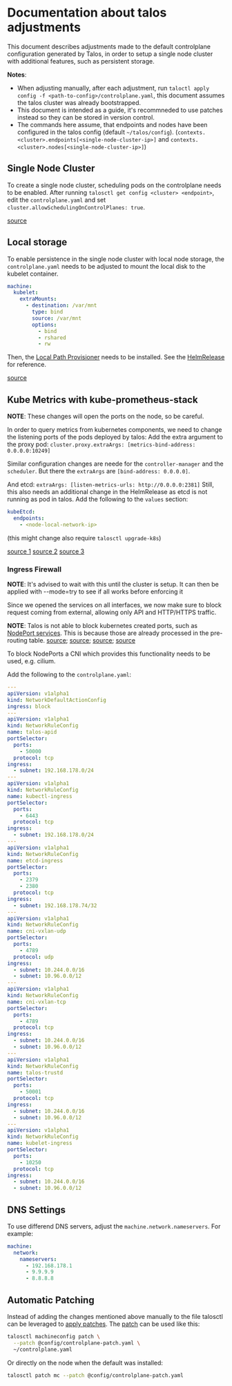 # Documentation about talos adjustments

This document describes adjustments made to the default controlplane
configuration generated by Talos, in order to setup a single node cluster
with additional features, such as persistent storage.

**Notes**:

- When adjusting manually, after each adjustment, run
  `taloctl apply config -f <path-to-config>/controlplane.yaml`,
  this document assumes the talos cluster was already bootstrapped.
- This document is intended as a guide, it's recommneded to use patches instead
  so they can be stored in version control.
- The commands here assume, that endpoints and nodes have been configured in
  the talos config (default `~/talos/config`).
  (`contexts.<cluster>.endpoints[<single-node-cluster-ip>]`
  and `contexts.<cluster>.nodes[<single-node-cluster-ip>]`)

## Single Node Cluster

To create a single node cluster, scheduling pods on the controlplane needs
to be enabled. After running `talosctl get config <cluster> <endpoint>`, edit the
`controlplane.yaml` and set `cluster.allowSchedulingOnControlPlanes: true`.

[source](https://www.talos.dev/v1.9/talos-guides/howto/workers-on-controlplane/)

## Local storage

To enable persistence in the single node cluster with local node storage, the
`controlplane.yaml` needs to be adjusted to mount the local disk to the kubelet
container.

```yaml
machine:
  kubelet:
    extraMounts:
      - destination: /var/mnt
        type: bind
        source: /var/mnt
        options:
          - bind
          - rshared
          - rw
```

Then, the [Local Path Provisioner](https://github.com/rancher/local-path-provisioner)
needs to be installed.
See the [HelmRelease](/infrastructure/storage/local-path-provisioner.yaml) for
reference.

[source](https://www.talos.dev/v1.8/kubernetes-guides/configuration/local-storage/)

## Kube Metrics with kube-prometheus-stack

**NOTE**: These changes will open the ports on the node, so be careful.

In order to query metrics from kubernetes components, we need to change the
listening ports of the pods deployed by talos:
Add the extra argument to the proxy pod:
`cluster.proxy.extraArgs: [metrics-bind-address: 0.0.0.0:10249]`

Similar configuration changes are neede for the `controller-manager` and the
`scheduler`. But there the `extraArgs` are `[bind-address: 0.0.0.0]`.

And etcd: `extraArgs: [listen-metrics-urls: http://0.0.0.0:2381]`
Still, this also needs an additional change in the HelmRelease as etcd is not
running as pod in talos. Add the following to the `values` section:

```yaml
kubeEtcd:
  endpoints:
    - <node-local-network-ip>
```

(this might change also require `talosctl upgrade-k8s`)

[source 1](https://github.com/siderolabs/talos/discussions/7799)
[source 2](https://github.com/prometheus-operator/kube-prometheus/issues/718)
[source 3](https://github.com/siderolabs/talos/discussions/7214)

### Ingress Firewall

**NOTE**: It's advised to wait with this until the cluster is setup. It can then
be applied with --mode=try to see if all works before enforcing it

Since we opened the services on all interfaces, we now make sure to block
request coming from external, allowing only API and HTTP/HTTPS traffic.

**NOTE**: Talos is not able to block kubernetes created ports, such as
[NodePort services](https://kubernetes.io/docs/concepts/services-networking/service/#type-nodeport).
This is because those are already processed in the pre-routing table.
[source](https://ronaknathani.com/blog/2020/07/kubernetes-nodeport-and-iptables-rules/);
[source](https://learnk8s.io/kubernetes-services-and-load-balancing#kube-proxy-and-iptables-rules);
[source](https://stackoverflow.com/questions/62923633/use-iptables-to-block-all-kubernetes-nodeport-communication-from-outside-of-clus);
[source](https://routemyip.com/posts/k8s/networking/nodeport-iptable-under-the-hood/)

To block NodePorts a CNI which provides this functionality needs to be used, e.g. cilium.

Add the following to the `controlplane.yaml`:

```yaml
---
apiVersion: v1alpha1
kind: NetworkDefaultActionConfig
ingress: block
---
apiVersion: v1alpha1
kind: NetworkRuleConfig
name: talos-apid
portSelector:
  ports:
    - 50000
  protocol: tcp
ingress:
  - subnet: 192.168.178.0/24
---
apiVersion: v1alpha1
kind: NetworkRuleConfig
name: kubectl-ingress
portSelector:
  ports:
    - 6443
  protocol: tcp
ingress:
  - subnet: 192.168.178.0/24
---
apiVersion: v1alpha1
kind: NetworkRuleConfig
name: etcd-ingress
portSelector:
  ports:
    - 2379
    - 2380
  protocol: tcp
ingress:
  - subnet: 192.168.178.74/32
---
apiVersion: v1alpha1
kind: NetworkRuleConfig
name: cni-vxlan-udp
portSelector:
  ports:
    - 4789
  protocol: udp
ingress:
  - subnet: 10.244.0.0/16
  - subnet: 10.96.0.0/12
---
apiVersion: v1alpha1
kind: NetworkRuleConfig
name: cni-vxlan-tcp
portSelector:
  ports:
    - 4789
  protocol: tcp
ingress:
  - subnet: 10.244.0.0/16
  - subnet: 10.96.0.0/12
---
apiVersion: v1alpha1
kind: NetworkRuleConfig
name: talos-trustd
portSelector:
  ports:
    - 50001
  protocol: tcp
ingress:
  - subnet: 10.244.0.0/16
  - subnet: 10.96.0.0/12
---
apiVersion: v1alpha1
kind: NetworkRuleConfig
name: kubelet-ingress
portSelector:
  ports:
    - 10250
  protocol: tcp
ingress:
  - subnet: 10.244.0.0/16
  - subnet: 10.96.0.0/12
```

## DNS Settings

To use differend DNS servers, adjust the `machine.network.nameservers`. For example:

```yaml
machine:
  network:
    nameservers:
      - 192.168.178.1
      - 9.9.9.9
      - 8.8.8.8
```

## Automatic Patching

Instead of adding the changes mentioned above manually to the file
talosctl can be leveraged to
[apply patches](https://www.talos.dev/v1.5/talos-guides/configuration/patching/).
The [patch](../config/controlplane-patch.yaml) can be used like this:

```bash
talosctl machineconfig patch \
  --patch @config/controlplane-patch.yaml \
  ~/controlplane.yaml
```

Or directly on the node when the default was installed:

```bash
talosctl patch mc --patch @config/controlplane-patch.yaml
```
